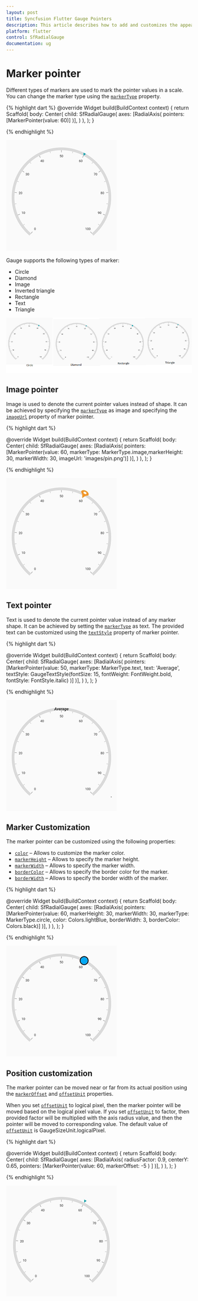 ```yaml
---
layout: post
title: Syncfusion Flutter Gauge Pointers
description: This article describes how to add and customizes the appearence of pointers of radial gauge control in flutter platform
platform: flutter
control: SfRadialGauge
documentation: ug
---
```


# Marker pointer

Different types of markers are used to mark the pointer values in a scale. You can change the marker type using the [`markerType`](https://pub.dev/documentation/syncfusion_flutter_gauges/latest/gauges/MarkerPointer/markerType.html) property. 

{% highlight dart %}
@override
Widget build(BuildContext context) {
  return Scaffold(
    body: Center(
              child: SfRadialGauge(
                axes: <RadialAxis>[RadialAxis(
                  pointers: <GaugePointer>[MarkerPointer(value: 60)]
                )],
              )
            ),
          );
        }

{% endhighlight %}

![default marker pointer](images/marker-pointers/marker_default.jpg)

Gauge supports the following types of marker:

* Circle
* Diamond
* Image
* Inverted triangle
* Rectangle
* Text
* Triangle

![default marker pointer](images/marker-pointers/markers.png)

## Image pointer

Image is used to denote the current pointer values instead of shape. It can be achieved by specifying the  [`markerType`](https://pub.dev/documentation/syncfusion_flutter_gauges/latest/gauges/MarkerPointer/markerType.html) as image and specifying the [`imageUrl`](https://pub.dev/documentation/syncfusion_flutter_gauges/latest/gauges/MarkerPointer/imageUrl.html) property of marker pointer.

{% highlight dart %}

@override
Widget build(BuildContext context) {
  return Scaffold(
    body: Center(
              child: SfRadialGauge(
                axes: <RadialAxis>[RadialAxis(
                  pointers: <GaugePointer>[MarkerPointer(value: 60,
                      markerType: MarkerType.image,markerHeight: 30,
                       markerWidth: 30,
                      imageUrl: 'images/pin.png')]
                )],
              )
            ),
          );
        }

{% endhighlight %}

![image pointer](images/marker-pointers/image_marker.jpg)

## Text pointer

Text is used to denote the current pointer value instead of any marker shape. It can be achieved by setting the [`markerType`](https://pub.dev/documentation/syncfusion_flutter_gauges/latest/gauges/MarkerPointer/markerType.html)  as text. The provided text can be customized using the [`textStyle`](https://pub.dev/documentation/syncfusion_flutter_gauges/latest/gauges/MarkerPointer/textStyle.html) property of marker pointer.

{% highlight dart %}

@override
Widget build(BuildContext context) {
  return Scaffold(
    body: Center(
              child: SfRadialGauge(
                axes: <RadialAxis>[RadialAxis(
                  pointers: <GaugePointer>[MarkerPointer(value: 50,
                      markerType: MarkerType.text, text: 'Average',
                    textStyle: GaugeTextStyle(fontSize: 15,
                     fontWeight: FontWeight.bold,
                        fontStyle: FontStyle.italic)
                  )]
                )],
              )
            ),
          );
        }

{% endhighlight %}

![text pointer](images/marker-pointers/text_marker.jpg)

## Marker Customization

The marker pointer can be customized using the following properties:

* [`color`](https://pub.dev/documentation/syncfusion_flutter_gauges/latest/gauges/MarkerPointer/color.html) – Allows to customize the marker color.
* [`markerHeight`](https://pub.dev/documentation/syncfusion_flutter_gauges/latest/gauges/MarkerPointer/markerHeight.html) – Allows to specify the marker height.
* [`markerWidth`](https://pub.dev/documentation/syncfusion_flutter_gauges/latest/gauges/MarkerPointer/markerWidth.html) – Allows to specify the marker width.
* [`borderColor`](https://pub.dev/documentation/syncfusion_flutter_gauges/latest/gauges/MarkerPointer/borderColor.html) – Allows to specify the border color for the marker.
* [`borderWidth`](https://pub.dev/documentation/syncfusion_flutter_gauges/latest/gauges/MarkerPointer/borderWidth.html) –  Allows to specify the border width of the marker.

{% highlight dart %}

@override
Widget build(BuildContext context) {
  return Scaffold(
    body: Center(
              child: SfRadialGauge(
                axes: <RadialAxis>[RadialAxis(
                  pointers: <GaugePointer>[MarkerPointer(value: 60, 
                  markerHeight: 30, markerWidth: 30,
                      markerType: MarkerType.circle, color: Colors.lightBlue,
                      borderWidth: 3, borderColor: Colors.black)]
                )],
              )
            ),
          );
        }

{% endhighlight %}

![marker pointer customization](images/marker-pointers/marker_customization.jpg)

## Position customization

The marker pointer can be moved near or far from its actual position using the [`markerOffset`](https://pub.dev/documentation/syncfusion_flutter_gauges/latest/gauges/MarkerPointer/markerOffset.html) and [`offsetUnit`](https://pub.dev/documentation/syncfusion_flutter_gauges/latest/gauges/MarkerPointer/offsetUnit.html) properties. 

When you set [`offsetUnit`](https://pub.dev/documentation/syncfusion_flutter_gauges/latest/gauges/MarkerPointer/offsetUnit.html) to logical pixel, then the marker pointer will be moved based on the logical pixel value. If you set [`offsetUnit`](https://pub.dev/documentation/syncfusion_flutter_gauges/latest/gauges/MarkerPointer/offsetUnit.html) to factor, then provided factor will be multiplied with the axis radius value, and then the pointer will be moved to corresponding value. The default value of [`offsetUnit`](https://pub.dev/documentation/syncfusion_flutter_gauges/latest/gauges/MarkerPointer/offsetUnit.html) is GaugeSizeUnit.logicalPixel.

{% highlight dart %}

@override
Widget build(BuildContext context) {
  return Scaffold(
    body: Center(
              child: SfRadialGauge(
                axes: <RadialAxis>[RadialAxis( radiusFactor: 0.9, centerY: 0.65,
                  pointers: <GaugePointer>[MarkerPointer(value: 60,
                    markerOffset: -5
                    )
                  ]
                )],
              )
            ),
          );
        }

{% endhighlight %}

![marker offset](images/marker-pointers/marker_offset.jpg)





